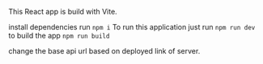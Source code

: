 This React app is build with Vite.

install dependencies run `npm i`
To run this application just run `npm run dev `
to build the app `npm run build `

change the base api url based on deployed link of server.